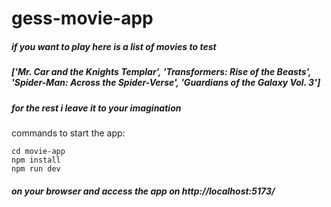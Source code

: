 # gess-movie-app

##### if you want to play here is a list of movies to test 
##### ['Mr. Car and the Knights Templar', 'Transformers: Rise of the Beasts', 'Spider-Man: Across the Spider-Verse', 'Guardians of the Galaxy Vol. 3']
##### for the rest i leave it to your imagination


commands to start the app:
```
cd movie-app
npm install
npm run dev
```
##### on your browser and access the app on http://localhost:5173/
